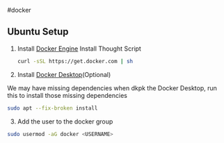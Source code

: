 #docker 
## Ubuntu Setup
1. Install [Docker Engine](https://docs.docker.com/engine/install/ubuntu/#set-up-the-repository)
	Install Thought Script
	```bash
	curl -sSL https://get.docker.com | sh
	```
1. Install [Docker Desktop](https://docs.docker.com/desktop/install/ubuntu/)(Optional)

We may have missing dependencies when dkpk the Docker Desktop, run this to install those missing dependencies
```bash
sudo apt --fix-broken install
```

3. Add the user to the docker group
```bash
sudo usermod -aG docker <USERNAME>
```

